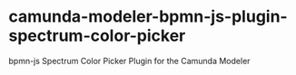 # camunda-modeler-bpmn-js-plugin-spectrum-color-picker
bpmn-js Spectrum Color Picker Plugin for the Camunda Modeler
